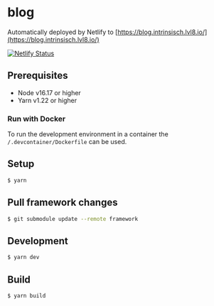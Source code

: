 # blog

Automatically deployed by Netlify to [https://blog.intrinsisch.lvl8.io/](https://blog.intrinsisch.lvl8.io/)

[![Netlify Status](https://api.netlify.com/api/v1/badges/88d86080-801f-4fc0-89bb-ade22944e629/deploy-status)](https://app.netlify.com/sites/candid-pegasus-bbf558/deploys)

## Prerequisites

* Node v16.17 or higher
* Yarn v1.22 or higher

### Run with Docker

To run the development environment in a container the `/.devcontainer/Dockerfile` can be used.

## Setup

```sh
$ yarn
```

## Pull framework changes

```sh
$ git submodule update --remote framework
```

## Development

```sh
$ yarn dev
```

## Build

```sh
$ yarn build
```
